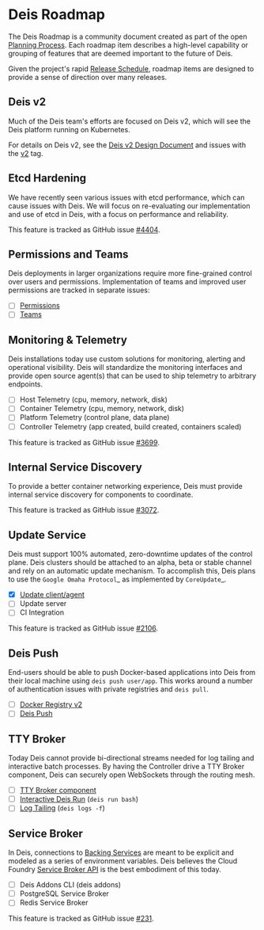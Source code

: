 # Deis Roadmap

The Deis Roadmap is a community document created as part of the open [Planning Process][].
Each roadmap item describes a high-level capability or grouping of features that are deemed
important to the future of Deis.

Given the project's rapid [Release Schedule](release-schedule.md), roadmap items are designed to provide a sense of
direction over many releases.

## Deis v2

Much of the Deis team's efforts are focused on Deis v2, which will see the Deis
platform running on Kubernetes.

For details on Deis v2, see the [Deis v2 Design Document][]
and issues with the [v2][] tag.

## Etcd Hardening

We have recently seen various issues with etcd performance, which can cause
issues with Deis. We will focus on re-evaluating our implementation and use
of etcd in Deis, with a focus on performance and reliability.

This feature is tracked as GitHub issue [#4404][].

## Permissions and Teams

Deis deployments in larger organizations require more fine-grained control
over users and permissions. Implementation of teams and improved user permissions
are tracked in separate issues:

 - [ ]  [Permissions][]
 - [ ]  [Teams][]

## Monitoring & Telemetry

Deis installations today use custom solutions for monitoring, alerting and operational visibility.
Deis will standardize the monitoring interfaces and provide open source agent(s) that can be used to ship telemetry to arbitrary endpoints.

 - [ ] Host Telemetry (cpu, memory, network, disk)
 - [ ] Container Telemetry (cpu, memory, network, disk)
 - [ ] Platform Telemetry (control plane, data plane)
 - [ ] Controller Telemetry (app created, build created, containers scaled)

This feature is tracked as GitHub issue [#3699][].

## Internal Service Discovery

To provide a better container networking experience, Deis must provide
internal service discovery for components to coordinate.

This feature is tracked as GitHub issue [#3072][].

## Update Service

Deis must support 100% automated, zero-downtime updates of the control plane.
Deis clusters should be attached to an alpha, beta or stable channel and rely on an automatic update mechanism.
To accomplish this, Deis plans to use the `Google Omaha Protocol`_ as implemented by `CoreUpdate`_.

 - [x]  [Update client/agent][]
 - [ ]  Update server
 - [ ]  CI Integration

This feature is tracked as GitHub issue [#2106][].

## Deis Push

End-users should be able to push Docker-based applications into Deis from their local machine using `deis push user/app`.
This works around a number of authentication issues with private registries and `deis pull`.

 - [ ]  [Docker Registry v2][]
 - [ ]  [Deis Push][]

## TTY Broker

Today Deis cannot provide bi-directional streams needed for log tailing and interactive batch processes.
By having the Controller drive a TTY Broker component, Deis can securely open WebSockets
through the routing mesh.

 - [ ]  [TTY Broker component][]
 - [ ]  [Interactive Deis Run][deis-run] (`deis run bash`)
 - [ ]  [Log Tailing][] (`deis logs -f`)

## Service Broker

In Deis, connections to [Backing Services][] are meant to be explicit and modeled as a series of environment variables.
Deis believes the Cloud Foundry [Service Broker API][] is the best embodiment of this today.

 - [ ]  Deis Addons CLI (deis addons)
 - [ ]  PostgreSQL Service Broker
 - [ ]  Redis Service Broker

This feature is tracked as GitHub issue [#231][].

[#231]: https://github.com/deis/deis/issues/231
[#2106]: https://github.com/deis/deis/issues/2106
[#3072]: https://github.com/deis/deis/issues/3072
[#3699]: https://github.com/deis/deis/issues/3699
[#4222]: https://github.com/deis/deis/issues/4222
[#4345]: https://github.com/deis/deis/issues/4345
[#4404]: https://github.com/deis/deis/issues/4404
[Automatic CoreOS upgrades]: https://github.com/deis/deis/issues/1043
[backing services]: ../understanding-deis/concepts.md#backing-services
[CoreUpdate]: https://coreos.com/docs/coreupdate/custom-apps/coreupdate-protocol/
[deis-run]: https://github.com/deis/deis/issues/117
[deis push]: https://github.com/deis/deis/issues/2680
[deis v2 design document]: https://github.com/deis/deis/issues/4582
[docker registry v2]: https://github.com/deis/deis/issues/3814
[Google Omaha Protocol]: https://code.google.com/p/omaha/wiki/ServerProtocol
[like CoreOS]: https://coreos.com/releases/
[Log Tailing]: https://github.com/deis/deis/issues/465
[Permissions]: https://github.com/deis/deis/issues/4150
[planning process]: planning-process.md
[Rigger]: https://github.com/deis/rigger
[Service Broker API]: http://docs.cloudfoundry.org/services/api.html
[Teams]: https://github.com/deis/deis/issues/4173
[TTY Broker component]: https://github.com/deis/deis/issues/3808
[Update client/agent]: https://github.com/deis/deis/issues/3811
[v2]: https://github.com/deis/deis/labels/v2
